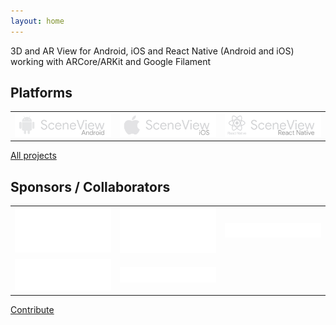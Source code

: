 ```yaml
---
layout: home
---
```

3D and AR View for Android, iOS and React Native (Android and iOS) working with ARCore/ARKit and Google Filament

## Platforms

|   |   |   |
| - | - | - |
| [![Logo SceneView Android](/assets/img/logos/android/logo_link.png)](https://github.com/SceneView/sceneform-android) | [![Logo SceneView iOS](/assets/img/logos/ios/logo_link.png)](https://github.com/SceneView/sceneform-ios) | [![Logo SceneView React Native](/assets/img/logos/react-native/logo_link.png)](https://github.com/SceneView/react-native-sceneform) |

[All projects](https://github.com/SceneView)

## Sponsors / Collaborators

|   |   |   |
| - | - | - |
| [![Logo DigitalMate](/assets/img/sponsors/digitalmate.png)](https://www.digitalmate.fr/) | [![Logo Netpipe](/assets/img/sponsors/netpipe.png)](https://www.netpipe.io/) | [![Logo DCode](/assets/img/sponsors/dcode.png)](https://www.dcode.eu/) |
| [![Logo Sber](/assets/img/sponsors/sber.png)](https://sbercode.tech/arvr-lab/) |  [![Logo Megaverse](/assets/img/sponsors/megaverse.png)](https://www.megaverse.co/) |   |

[Contribute](/contribute)
